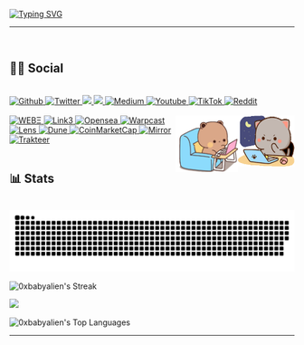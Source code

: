 
[![Typing SVG](https://readme-typing-svg.demolab.com/?lines=Hello+World+!!+😉;My+Nickname+0xBabyAlien+😜)](https://git.io/typing-svg)
<hr class="cyberpunk glitched" /></br>
<h2>👩‍🚀 Social</h2></br>

<a href="https://github.com/0xbabyalien">
  <img src="https://img.shields.io/badge/Github-%23000000.svg?style=for-the-badge&logo=Github&logoColor=white" alt="Github">
</a>
<a href="https://x.com/0xbabyalien" >
  <img src="https://img.shields.io/badge/Twitter-%23000000.svg?style=for-the-badge&logo=X&logoColor=white" alt="Twitter">
</a>
<a href= "https://www.instagram.com/0xbabyalien">
    <img src="https://img.shields.io/badge/Instagram-%23000000.svg?style=for-the-badge&logo=Instagram&logoColor=white">
</a>
<a href= "https://www.threads.net/@0xbabyalien">
    <img src="https://img.shields.io/badge/Threads-%23000000.svg?style=for-the-badge&logo=Threads&logoColor=white">
</a>
<a href="https://medium.com/@0xBabyAlien">
  <img src="https://img.shields.io/badge/Medium-%23000000.svg?style=for-the-badge&logo=Medium&logoColor=white" alt="Medium">
</a>
<a href="https://www.youtube.com/@0xbabyalien">
  <img src="https://img.shields.io/badge/YouTube-%23000000.svg?style=for-the-badge&logo=YouTube&logoColor=white" alt="Youtube">
</a>
<a href="https://www.tiktok.com/@0xbabyalien">
  <img src="https://img.shields.io/badge/TikTok-%23000000.svg?style=for-the-badge&logo=TikTok&logoColor=white" alt="TikTok">
</a>
<a href="https://www.reddit.com/user/nftscan">
  <img src="https://img.shields.io/badge/Reddit-%23000000.svg?style=for-the-badge&logo=Reddit&logoColor=white" alt="Reddit">
</a>
</br>

</br>
<img src="x/474e37334d4b4261775a5941414141692f627573792d637574652e676955.gif" width="100" height="90" align="right">
<img src="x/68747470733a2f2f632e74656e6f722e636f6d2f474e37334d4b4261775a5941414141692f627573792d637574652e676966.gif" width="110" height="100" align="right">
<a href="https://web3.bio/0xbabyalien.x">
  <img src="https://img.shields.io/badge/ΞWEB3-%23000000.svg?style=for-the-badge&logo=WEB3&logoColor=white" alt="WEBΞ">
</a>
<a href="https://link3.to/0xbabyalien">
  <img src="https://img.shields.io/badge/Link3-%23000000.svg?style=for-the-badge&logo=Link3&logoColor=white" alt="Link3">
</a>
<a href="https://opensea.io/0x228a">
  <img src="https://img.shields.io/badge/Opensea-%23000000.svg?style=for-the-badge&logo=Opensea&logoColor=white" alt="Opensea">
</a>
<a href="https://warpcast.com/0xbabyalien">
  <img src="https://img.shields.io/badge/Warpcast-%23000000.svg?style=for-the-badge&logo=Warpcast&logoColor=white" alt="Warpcast">
</a>
<a href="https://lensfrens.xyz/babyalien">
  <img src="https://img.shields.io/badge/Lens-%23000000.svg?style=for-the-badge&logo=Lens&logoColor=white" alt="Lens">
</a>
<a href="https://dune.com/0xbabyalien">
  <img src="https://img.shields.io/badge/Dune-%23000000.svg?style=for-the-badge&logo=Dune&logoColor=white" alt="Dune">
</a>
<a href="https://coinmarketcap.com/community/profile/0xBabyAlien/">
  <img src="https://img.shields.io/badge/CoinMarketCap-%23000000.svg?style=for-the-badge&logo=CoinMarketCap&logoColor=white" alt="CoinMarketCap">
</a>
<a href="https://mirror.xyz/0x228aD3b30a809e7d410fdC9845aeCA5c21bbeC0d">
  <img src="https://img.shields.io/badge/Mirror-%23000000.svg?style=for-the-badge&logo=Mirror&logoColor=white" alt="Mirror">
</a>

<a href="https://trakteer.id/0x628">
  <img src="https://img.shields.io/badge/Trakteer-%23000000.svg?style=for-the-badge&logo=Trakteer&logoColor=white" alt="Trakteer">
</a>

</center></br>


</br>
<h2>📊 Stats</h2> <br/>
<picture>
  <source media="(prefers-color-scheme: dark)" srcset="x/github-user-contribution.svg" />
  <source media="(prefers-color-scheme: light)" srcset="x/github-user-contribution.svg" />
  <img alt="github-snake" src="x/github-user-contribution.svg" />
</picture>



![0xbabyalien's Streak](https://github-readme-streak-stats.herokuapp.com/?user=0xbabyalien&theme=tokyonight&hide_border=true)

[![](https://github-readme-stats.vercel.app/api?username=0xbabyalien&show_icons=true&theme=tokyonight&hide_border=true&locale=en)](https://github.com/0xbabyalien)

![0xbabyalien's Top Languages](https://github-readme-stats.vercel.app/api/top-langs/?username=0xbabyalien&theme=tokyonight&show_icons=true&hide_border=true&layout=compact)


<hr class="cyberpunk glitched" />






